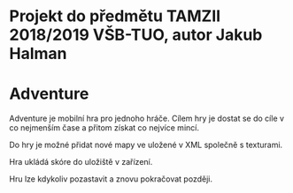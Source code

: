 # Projekt do předmětu TAMZII 2018/2019 VŠB-TUO, autor Jakub Halman
# Adventure

Adventure je mobilní hra pro jednoho hráče. Cílem hry je dostat se do cíle v co nejmenším čase a přitom získat co nejvíce mincí.

Do hry je možné přidat nové mapy ve uložené v XML společně s texturami.

Hra ukládá skóre do uložiště v zařízení.

Hru lze kdykoliv pozastavit a znovu pokračovat později.
